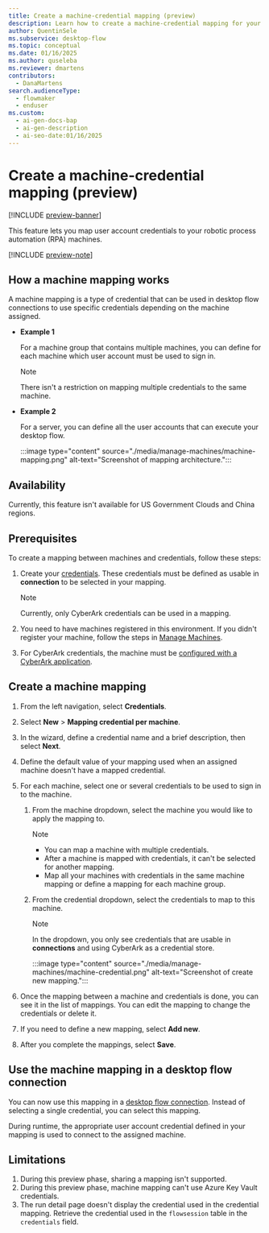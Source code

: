 ```yaml
---
title: Create a machine-credential mapping (preview)
description: Learn how to create a machine-credential mapping for your desktop flow connection.
author: QuentinSele
ms.subservice: desktop-flow
ms.topic: conceptual
ms.date: 01/16/2025
ms.author: quseleba
ms.reviewer: dmartens
contributors:
  - DanaMartens
search.audienceType:
  - flowmaker
  - enduser
ms.custom:
  - ai-gen-docs-bap
  - ai-gen-description
  - ai-seo-date:01/16/2025
---
```


# Create a machine-credential mapping (preview)

[!INCLUDE [preview-banner](~/../shared-content/shared/preview-includes/preview-banner.md)]

This feature lets you map user account credentials to your robotic process automation (RPA) machines.

[!INCLUDE [preview-note](~/../shared-content/shared/preview-includes/preview-note-pp.md)]

## How a machine mapping works

A machine mapping is a type of credential that can be used in desktop flow connections to use specific credentials depending on the machine assigned.

- **Example 1**

    For a machine group that contains multiple machines, you can define for each machine which user account must be used to sign in.

    > [!NOTE]
    > There isn't a restriction on mapping multiple credentials to the same machine.

- **Example 2**

    For a server, you can define all the user accounts that can execute your desktop flow.

    :::image type="content" source="./media/manage-machines/machine-mapping.png" alt-text="Screenshot of mapping architecture.":::

## Availability

Currently, this feature isn't available for US Government Clouds and China regions.

## Prerequisites

To create a mapping between machines and credentials, follow these steps:

1. Create your [credentials](create-cyberark-credential.md). These credentials must be defined as usable in **connection** to be selected in your mapping.

    > [!NOTE]
    > Currently, only CyberArk credentials can be used in a mapping.

1. You need to have machines registered in this environment. If you didn't register your machine, follow the steps in [Manage Machines](manage-machines.md).  
1. For CyberArk credentials, the machine must be [configured with a CyberArk application](create-cyberark-credential.md).

## Create a machine mapping

1. From the left navigation, select **Credentials**.
1. Select **New** > **Mapping credential per machine**.
1. In the wizard, define a credential name and a brief description, then select **Next**.
1. Define the default value of your mapping used when an assigned machine doesn't have a mapped credential.
1. For each machine, select one or several credentials to be used to sign in to the machine.

    1. From the machine dropdown, select the machine you would like to apply the mapping to.

          > [!NOTE]
          > - You can map a machine with multiple credentials.
          > - After a machine is mapped with credentials, it can't be selected for another mapping.
          > - Map all your machines with credentials in the same machine mapping or define a mapping for each machine group.

    1. From the credential dropdown, select the credentials to map to this machine.

         > [!NOTE]
         > In the dropdown, you only see credentials that are usable in **connections** and using CyberArk as a credential store.

        :::image type="content" source="./media/manage-machines/machine-credential.png" alt-text="Screenshot of create new mapping.":::

1. Once the mapping between a machine and credentials is done, you can see it in the list of mappings. You can edit the mapping to change the credentials or delete it.
1. If you need to define a new mapping, select **Add new**.
1. After you complete the mappings, select **Save**.

## Use the machine mapping in a desktop flow connection

You can now use this mapping in a [desktop flow connection](deskop-flow-connections.md). Instead of selecting a single credential, you can select this mapping.

During runtime, the appropriate user account credential defined in your mapping is used to connect to the assigned machine.

## Limitations

1. During this preview phase, sharing a mapping isn't supported.
1. During this preview phase, machine mapping can't use Azure Key Vault credentials.
1. The run detail page doesn't display the credential used in the credential mapping. Retrieve the credential used in the `flowsession` table in the `credentials` field.
